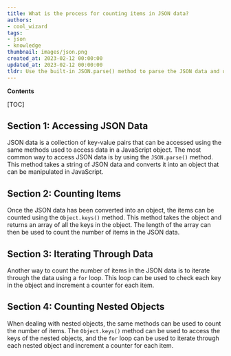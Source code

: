 ```yaml
---
title: What is the process for counting items in JSON data?
authors:
- cool_wizard
tags:
- json
- knowledge
thumbnail: images/json.png
created_at: 2023-02-12 00:00:00
updated_at: 2023-02-12 00:00:00
tldr: Use the built-in JSON.parse() method to parse the JSON data and use the .length property to count the number of items.
---
```


**Contents**

[TOC]

## Section 1: Accessing JSON Data

JSON data is a collection of key-value pairs that can be accessed using the same methods used to access data in a JavaScript object. The most common way to access JSON data is by using the `JSON.parse()` method. This method takes a string of JSON data and converts it into an object that can be manipulated in JavaScript.

## Section 2: Counting Items

Once the JSON data has been converted into an object, the items can be counted using the `Object.keys()` method. This method takes the object and returns an array of all the keys in the object. The length of the array can then be used to count the number of items in the JSON data.

## Section 3: Iterating Through Data

Another way to count the number of items in the JSON data is to iterate through the data using a `for` loop. This loop can be used to check each key in the object and increment a counter for each item.

## Section 4: Counting Nested Objects

When dealing with nested objects, the same methods can be used to count the number of items. The `Object.keys()` method can be used to access the keys of the nested objects, and the `for` loop can be used to iterate through each nested object and increment a counter for each item.
